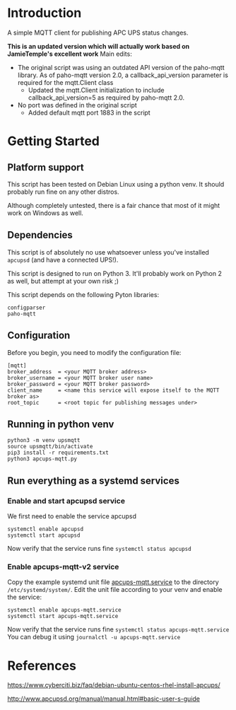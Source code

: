 # Introduction 
A simple MQTT client for publishing APC UPS status changes.

**This is an updated version which will actually work based on  JamieTemple's excellent work**
Main edits:
- The original script was using an outdated API version of the paho-mqtt library. As of paho-mqtt version 2.0, a callback_api_version parameter is required for the mqtt.Client class
  - Updated the mqtt.Client initialization to include callback_api_version=5 as required by paho-mqtt 2.0.
- No port was defined in the original script
  - Added default mqtt port 1883 in the script

# Getting Started

## Platform support

This script has been tested on Debian Linux using a python venv. It should probably run fine on any other distros.

Although completely untested, there is a fair chance that most of it might work on Windows as well.

## Dependencies

This script is of absolutely no use whatsoever unless you've installed `apcupsd` (and have a connected UPS!).

This script is designed to run on Python 3. It'll probably work on Python 2 as well, but attempt at your own risk ;)

This script depends on the following Pyton libraries:

```
configparser
paho-mqtt
```

## Configuration
Before you begin, you need to modify the configuration file:

```
[mqtt]
broker_address  = <your MQTT broker address>
broker_username = <your MQTT broker user name>
broker_password = <your MQTT broker password>
client_name     = <name this service will expose itself to the MQTT broker as>
root_topic      = <root topic for publishing messages under>
```

## Running in python venv

```
python3 -m venv upsmqtt
source upsmqtt/bin/activate
pip3 install -r requirements.txt
python3 apcups-mqtt.py
```

## Run everything as a systemd services

### Enable and start apcupsd service
We first need to enable the service apcupsd
```
systemctl enable apcupsd
systemctl start apcupsd
```
Now verify that the service runs fine `systemctl status apcupsd`

### Enable apcups-mqtt-v2 service
Copy the example systemd unit file [apcups-mqtt.service](https://github.com/giovi321/apcups-mqtt-v2/blob/master/apcups-mqtt.service) to the directory `/etc/systemd/system/`.
Edit the unit file according to your venv and enable the service:
```
systemctl enable apcups-mqtt.service
systemctl start apcups-mqtt.service
```
Now verify that the service runs fine `systemctl status apcups-mqtt.service`
You can debug it using `journalctl -u apcups-mqtt.service`


# References
https://www.cyberciti.biz/faq/debian-ubuntu-centos-rhel-install-apcups/

http://www.apcupsd.org/manual/manual.html#basic-user-s-guide

